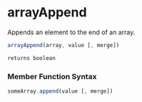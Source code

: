 # arrayAppend

Appends an element to the end of an array.

```javascript
arrayAppend(array, value [, merge])
```

```javascript
returns boolean
```
### Member Function Syntax

```javascript
someArray.append(value [, merge])
```

